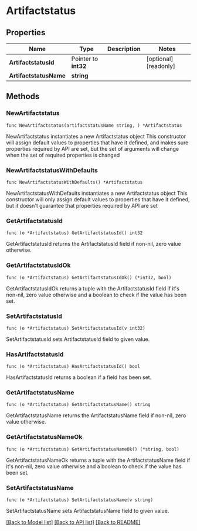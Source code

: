 # Artifactstatus

## Properties

Name | Type | Description | Notes
------------ | ------------- | ------------- | -------------
**ArtifactstatusId** | Pointer to **int32** |  | [optional] [readonly] 
**ArtifactstatusName** | **string** |  | 

## Methods

### NewArtifactstatus

`func NewArtifactstatus(artifactstatusName string, ) *Artifactstatus`

NewArtifactstatus instantiates a new Artifactstatus object
This constructor will assign default values to properties that have it defined,
and makes sure properties required by API are set, but the set of arguments
will change when the set of required properties is changed

### NewArtifactstatusWithDefaults

`func NewArtifactstatusWithDefaults() *Artifactstatus`

NewArtifactstatusWithDefaults instantiates a new Artifactstatus object
This constructor will only assign default values to properties that have it defined,
but it doesn't guarantee that properties required by API are set

### GetArtifactstatusId

`func (o *Artifactstatus) GetArtifactstatusId() int32`

GetArtifactstatusId returns the ArtifactstatusId field if non-nil, zero value otherwise.

### GetArtifactstatusIdOk

`func (o *Artifactstatus) GetArtifactstatusIdOk() (*int32, bool)`

GetArtifactstatusIdOk returns a tuple with the ArtifactstatusId field if it's non-nil, zero value otherwise
and a boolean to check if the value has been set.

### SetArtifactstatusId

`func (o *Artifactstatus) SetArtifactstatusId(v int32)`

SetArtifactstatusId sets ArtifactstatusId field to given value.

### HasArtifactstatusId

`func (o *Artifactstatus) HasArtifactstatusId() bool`

HasArtifactstatusId returns a boolean if a field has been set.

### GetArtifactstatusName

`func (o *Artifactstatus) GetArtifactstatusName() string`

GetArtifactstatusName returns the ArtifactstatusName field if non-nil, zero value otherwise.

### GetArtifactstatusNameOk

`func (o *Artifactstatus) GetArtifactstatusNameOk() (*string, bool)`

GetArtifactstatusNameOk returns a tuple with the ArtifactstatusName field if it's non-nil, zero value otherwise
and a boolean to check if the value has been set.

### SetArtifactstatusName

`func (o *Artifactstatus) SetArtifactstatusName(v string)`

SetArtifactstatusName sets ArtifactstatusName field to given value.



[[Back to Model list]](../README.md#documentation-for-models) [[Back to API list]](../README.md#documentation-for-api-endpoints) [[Back to README]](../README.md)


